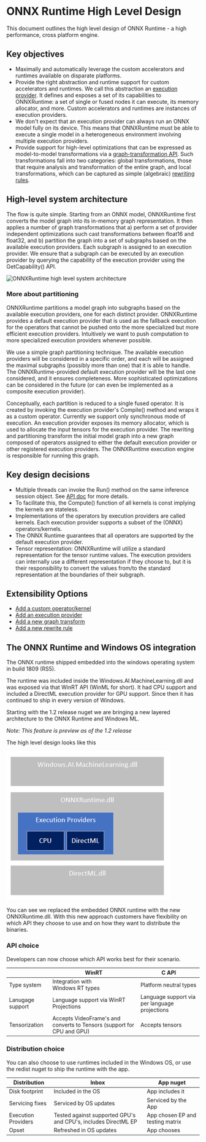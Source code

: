 # ONNX Runtime High Level Design

This document outlines the high level design of
ONNX Runtime - a high performance, cross platform engine.

## Key objectives
* Maximally and automatically leverage the custom accelerators and runtimes
available on disparate platforms.
* Provide the right abstraction and runtime support for custom accelerators and
runtimes. We call this abstraction an [execution
provider](../include/onnxruntime/core/framework/execution_provider.h). It defines and exposes a set of
its capabilities to ONNXRuntime: a set of single or fused nodes it can
execute, its memory allocator, and more. Custom accelerators and runtimes are
instances of execution providers.
* We don't expect that an execution provider can always run an ONNX model fully
on its device. This means that ONNXRuntime must be able to execute a single
model in a heterogeneous environment involving multiple execution providers.
* Provide support for high-level optimizations that can be expressed as
model-to-model transformations via a [graph-transformation
API](../include/onnxruntime/core/optimizer/graph_transformer.h). Such
transformations fall into two categories: global transformations, those that
require analysis and transformation of the entire graph, and local
transformations, which can be captured as simple (algebraic) [rewriting
rules](../include/onnxruntime/core/optimizer/rewrite_rule.h).

## High-level system architecture
The flow is quite simple. Starting from an ONNX model, ONNXRuntime first
converts the model graph into its in-memory graph representation. It then
applies a number of graph transformations that a) perform a set of provider
independent optimizations such cast transformations between float16 and float32, and b) partition the
graph into a set of subgraphs based on the available execution providers. Each
subgraph is assigned to an execution provider. We ensure that a subgraph can be
executed by an execution provider by querying the capability of the execution
provider using the GetCapability() API.

![ONNXRuntime high level system architecture](https://azurecomcdn.azureedge.net/mediahandler/acomblog/media/Default/blog/228d22d3-6e3e-48b1-811c-1d48353f031c.png)

### More about partitioning
ONNXRuntime partitions a model graph into subgraphs based on the available execution providers, one for each distinct provider. ONNXRuntime provides
a default execution provider that is used as the fallback execution for the
operators that cannot be pushed onto the more specialized but more efficient
execution providers. Intuitively we want to push computation to more
specialized execution providers whenever possible.

We use a simple graph partitioning technique. The available execution providers
will be considered in a specific order, and each will be assigned the maximal
subgraphs (possibly more than one) that it is able to handle. The
ONNXRuntime-provided default execution provider will be the last one
considered, and it ensures completeness. More sophisticated optimizations can be
considered in the future (or can even be implemented as a composite execution
provider).

Conceptually, each partition is reduced to a single fused operator. It is
created by invoking the execution provider's Compile() method and wraps it as a
custom operator. Currently we support only synchronous mode of execution. An execution
provider exposes its memory allocator, which is used to allocate the input
tensors for the execution provider. The rewriting and partitioning transform the
initial model graph into a new graph composed of operators assigned to either
the default execution provider or other registered execution
providers. The ONNXRuntime execution engine is responsible for running this graph.

## Key design decisions
* Multiple threads can invoke the Run() method on the same
inference session object. See [API doc](C_API.md) for more details.
* To facilitate this, the Compute() function of all kernels is const
implying the kernels are stateless.
* Implementations of the operators by execution providers are called
kernels. Each execution provider supports a subset of the (ONNX)
operators/kernels.
* The ONNX Runtime guarantees that all operators are supported by the default
execution provider.
* Tensor representation: ONNXRuntime will utilize a standard representation for
the tensor runtime values. The execution providers can internally use a
different representation if they choose to, but it is their responsibility to
convert the values from/to the standard representation at the boundaries of
their subgraph.

## Extensibility Options
* [Add a custom operator/kernel](AddingCustomOp.md)
* [Add an execution provider](AddingExecutionProvider.md)
* [Add a new graph
transform](../include/onnxruntime/core/optimizer/graph_transformer.h)
* [Add a new rewrite rule](../include/onnxruntime/core/optimizer/rewrite_rule.h)

## The ONNX Runtime and Windows OS integration

The ONNX runtime shipped embedded into the windows operating system in build 1809 (RS5).

The runtime was included inside the Windows.AI.MachineLearning.dll and was exposed via that WinRT API (WinML for short).  It had CPU support and included a DirectML execution provider for GPU support.   Since then it has continued to ship in every version of Windows.

Starting with the 1.2 release nuget we are bringing a new layered architecture to the ONNX Runtime and Windows ML.

*Note:  This feature is preview as of the 1.2 release*

The high level design looks like this

![ONNX + WinML layered architecture](images/layered-architecture.png)

You can see we replaced the embedded ONNX runtime with the new ONNXRuntime.dll.  With this new approach customers have flexibility on which API they choose to use and on how they want to distribute the binaries.

### API choice

Developers can now choose which API works best for their scenario.

||WinRT|C API|
|--|--|--|
|Type system| Integration with <br>Windows RT types| Platform neutral types|
|Lanugage support| Language support via WinRT Projections| Language support via per language projections|
|Tensorization| Accepts VideoFrame's and converts to Tensors (support for CPU and GPU)| Accepts tensors|

### Distribution choice

You can also choose to use runtimes included in the Windows OS, or use the redist nuget to ship the runtime with the app.

|Distribution|Inbox|App nuget|
|--|--|--|
|Disk footprint| Included in the OS| App includes it|
|Servicing fixes| Serviced by OS updates| Serviced by the App|
|Execution Providers| Tested against supported GPU's and CPU's, includes DirectML EP| App chosen EP and testing matrix|
|Opset| Refreshed in OS updates| App chooses|
